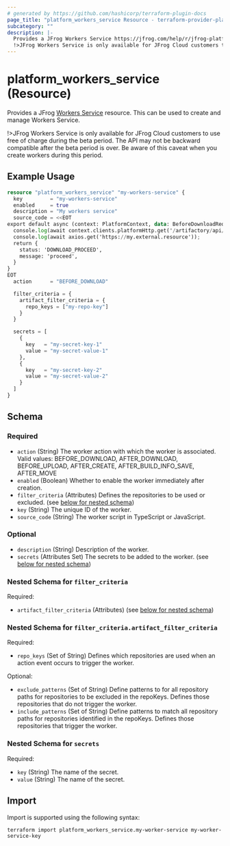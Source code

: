 ```yaml
---
# generated by https://github.com/hashicorp/terraform-plugin-docs
page_title: "platform_workers_service Resource - terraform-provider-platform"
subcategory: ""
description: |-
  Provides a JFrog Workers Service https://jfrog.com/help/r/jfrog-platform-administration-documentation/workers-service resource. This can be used to create and manage Workers Service.
  !>JFrog Workers Service is only available for JFrog Cloud customers to use free of charge during the beta period. The API may not be backward compatible after the beta period is over. Be aware of this caveat when you create workers during this period.
---
```


# platform_workers_service (Resource)

Provides a JFrog [Workers Service](https://jfrog.com/help/r/jfrog-platform-administration-documentation/workers-service) resource. This can be used to create and manage Workers Service.

!>JFrog Workers Service is only available for JFrog Cloud customers to use free of charge during the beta period. The API may not be backward compatible after the beta period is over. Be aware of this caveat when you create workers during this period.

## Example Usage

```terraform
resource "platform_workers_service" "my-workers-service" {
  key         = "my-workers-service"
  enabled     = true
  description = "My workers service"
  source_code = <<EOT
export default async (context: PlatformContext, data: BeforeDownloadRequest): Promise<BeforeDownloadResponse> => {
  console.log(await context.clients.platformHttp.get('/artifactory/api/system/ping'));
  console.log(await axios.get('https://my.external.resource'));
  return {
    status: 'DOWNLOAD_PROCEED',
    message: 'proceed',
  }
}
EOT
  action      = "BEFORE_DOWNLOAD"

  filter_criteria = {
    artifact_filter_criteria = {
      repo_keys = ["my-repo-key"]
    }
  }

  secrets = [
    {
      key   = "my-secret-key-1"
      value = "my-secret-value-1"
    },
    {
      key   = "my-secret-key-2"
      value = "my-secret-value-2"
    }
  ]
}
```

<!-- schema generated by tfplugindocs -->
## Schema

### Required

- `action` (String) The worker action with which the worker is associated. Valid values: BEFORE_DOWNLOAD, AFTER_DOWNLOAD, BEFORE_UPLOAD, AFTER_CREATE, AFTER_BUILD_INFO_SAVE, AFTER_MOVE
- `enabled` (Boolean) Whether to enable the worker immediately after creation.
- `filter_criteria` (Attributes) Defines the repositories to be used or excluded. (see [below for nested schema](#nestedatt--filter_criteria))
- `key` (String) The unique ID of the worker.
- `source_code` (String) The worker script in TypeScript or JavaScript.

### Optional

- `description` (String) Description of the worker.
- `secrets` (Attributes Set) The secrets to be added to the worker. (see [below for nested schema](#nestedatt--secrets))

<a id="nestedatt--filter_criteria"></a>
### Nested Schema for `filter_criteria`

Required:

- `artifact_filter_criteria` (Attributes) (see [below for nested schema](#nestedatt--filter_criteria--artifact_filter_criteria))

<a id="nestedatt--filter_criteria--artifact_filter_criteria"></a>
### Nested Schema for `filter_criteria.artifact_filter_criteria`

Required:

- `repo_keys` (Set of String) Defines which repositories are used when an action event occurs to trigger the worker.

Optional:

- `exclude_patterns` (Set of String) Define patterns to for all repository paths for repositories to be excluded in the repoKeys. Defines those repositories that do not trigger the worker.
- `include_patterns` (Set of String) Define patterns to match all repository paths for repositories identified in the repoKeys. Defines those repositories that trigger the worker.



<a id="nestedatt--secrets"></a>
### Nested Schema for `secrets`

Required:

- `key` (String) The name of the secret.
- `value` (String) The name of the secret.

## Import

Import is supported using the following syntax:

```shell
terraform import platform_workers_service.my-worker-service my-worker-service-key
```

